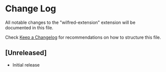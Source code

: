 # Change Log

All notable changes to the "wilfred-extension" extension will be documented in this file.

Check [Keep a Changelog](http://keepachangelog.com/) for recommendations on how to structure this file.

## [Unreleased]

- Initial release
